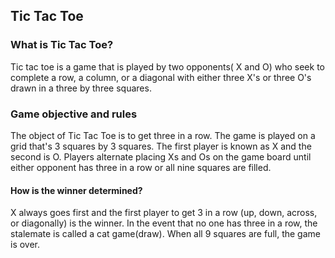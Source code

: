 ## Tic Tac Toe
### What is Tic Tac Toe?
Tic tac toe is a game that is played by two opponents( X and O) who seek to complete a row, a column, or a diagonal with either three X's or three O's drawn in a three by three squares.

### Game objective and rules
The object of Tic Tac Toe is to get three in a row.
The game is played on a grid that's 3 squares by 3 squares.
The first player is known as X and the second is O.
Players alternate placing Xs and Os on the game board until either opponent has three in a row or all nine squares are filled.

#### How is the winner determined?
X always goes first and the first player to get 3 in a row (up, down, across, or diagonally) is the winner.
In the event that no one has three in a row, the stalemate is called a cat game(draw).
When all 9 squares are full, the game is over.
